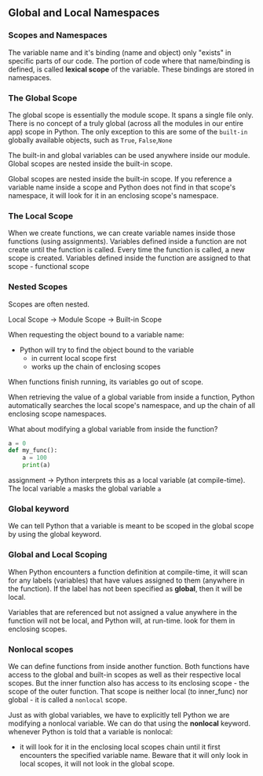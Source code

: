 ## Global and Local Namespaces

### Scopes and Namespaces

The variable name and it's binding (name and object) only "exists" in specific parts of our code. The portion of code where that name/binding is defined, is called **lexical scope** of the variable. These bindings are stored in namespaces.

### The Global Scope

The global scope is essentially the module scope. It spans a single file only. There is no concept of a truly global (across all the modules in our entire app) scope in Python. The only exception to this are some of the `built-in` globally available objects, such as `True`, `False`,`None`

The built-in and global variables can be used anywhere inside our module. Global scopes are nested inside the built-in scope.

Global scopes are nested inside the built-in scope. If you reference a variable name inside a scope and Python does not find in that scope's namespace, it will look for it in an enclosing scope's namespace.

### The Local Scope

When we create functions, we can create variable names inside those functions (using assignments). Variables defined inside a function are not create until the function is called. Every time the function is called, a new scope is created. Variables defined inside the function are assigned to that scope - functional scope

### Nested Scopes

Scopes are often nested.

Local Scope -> Module Scope -> Built-in Scope

When requesting the object bound to a variable name:

- Python will try to find the object bound to the variable
  - in current local scope first
  - works up the chain of enclosing scopes

When functions finish running, its variables go out of scope.

When retrieving the value of a global variable from inside a function, Python automatically searches the local scope's namespace, and up the chain of all enclosing scope namespaces.

What about modifying a global variable from inside the function?

```Python
a = 0
def my_func():
    a = 100
    print(a)
```

assignment -> Python interprets this as a local variable (at compile-time). The local variable `a` masks the global variable `a`

### Global keyword

We can tell Python that a variable is meant to be scoped in the global scope by using the global keyword.

### Global and Local Scoping

When Python encounters a function definition at compile-time, it will scan for any labels (variables) that have values assigned to them (anywhere in the function). If the label has not been specified as **global**, then it will be local.

Variables that are referenced but not assigned a value anywhere in the function will not be local, and Python will, at run-time. look for them in enclosing scopes.

### Nonlocal scopes

We can define functions from inside another function. Both functions have access to the global and built-in scopes as well as their respective local scopes. But the inner function also has access to its enclosing scope - the scope of the outer function. That scope is neither local (to inner_func) nor global - it is called a `nonlocal` scope.

Just as with global variables, we have to explicitly tell Python we are modifying a nonlocal variable. We can do that using the **nonlocal** keyword.
whenever Python is told that a variable is nonlocal:

- it will look for it in the enclosing local scopes chain until it first encounters the specified variable name. Beware that it will only look in local scopes, it will not look in the global scope.

